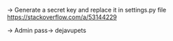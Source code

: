 -> Generate a secret key and replace it in settings.py file
https://stackoverflow.com/a/53144229

<!-- -> Create a .env file and include the contents -->
<!-- -> python manage.py migrate
-> python manage.py createsuperuser -->
-> Admin pass-> dejavupets